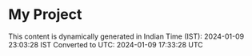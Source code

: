 # My Project

This content is dynamically generated in Indian Time (IST): 2024-01-09 23:03:28 IST
Converted to UTC: 2024-01-09 17:33:28 UTC
